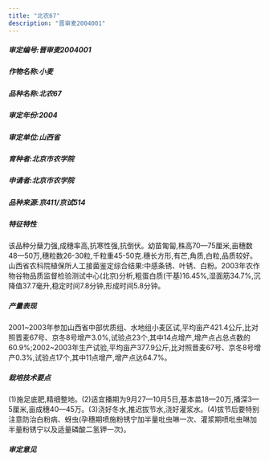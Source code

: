 ```yaml
---
title: "北农67"
description: "晋审麦2004001"
---
```

##### 审定编号:晋审麦2004001

##### 作物名称:小麦

##### 品种名称:北农67

##### 审定年份:2004

##### 审定单位:山西省

##### 育种者:北京市农学院

##### 申请者:北京市农学院

##### 品种来源:京411/京试514

##### 特征特性
该品种分蘖力强,成穗率高,抗寒性强,抗倒伏。幼苗匍匐,株高70—75厘米,亩穗数48—50万,穗粒数26-30粒,千粒重45-50克.穗长方形,有芒,角质,白粒,品质较好。山西省农科院植保所人工接菌鉴定综合结果:中感条锈、叶锈、白粉。2003年农作物谷物品质监督检验测试中心(北京)分析,粗蛋白质(干基)16.45%,湿面筋34.7%,沉降值37.7毫升,稳定时间7.8分钟,形成时间5.8分钟。

##### 产量表现
2001~2003年参加山西省中部优质组、水地组小麦区试,平均亩产421.4公斤,比对照晋麦67号、京冬8号增产3.0%,试验点23个,其中14点增产,增产点占总点数的60.9%;2002~2003年生产试验,平均亩产377.9公斤,比对照晋麦67号、京冬8号增产0.3%,试验点17个,其中11点增产,增产点达64.7%。

##### 栽培技术要点
(1)施足底肥,精细整地。(2)适宜播期为9月27—10月5日,基本苗18—20万,播深3—5厘米,亩成穗40—45万。(3)浇好冬水,推迟拔节水,浇好灌浆水。(4)拔节后要特别注意防治白粉病、蚜虫(孕穗期喷施粉锈宁加半量吡虫啉一次、灌浆期喷吡虫啉加半量粉锈宁以及适量磷酸二氢钾一次)。

##### 审定意见

